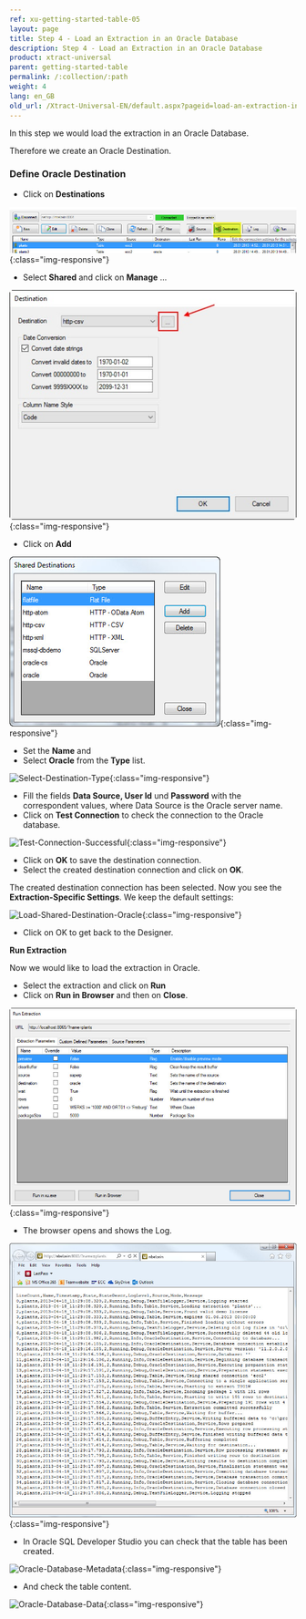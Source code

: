 ```yaml
---
ref: xu-getting-started-table-05
layout: page
title: Step 4 - Load an Extraction in an Oracle Database
description: Step 4 - Load an Extraction in an Oracle Database
product: xtract-universal
parent: getting-started-table
permalink: /:collection/:path
weight: 4
lang: en_GB
old_url: /Xtract-Universal-EN/default.aspx?pageid=load-an-extraction-in-oracle
---
```


In this step we would load the extraction in an Oracle Database. 

Therefore we create an Oracle Destination. 

### Define Oracle Destination

- Click on **Destinations**

![Load-Destinations](/img/content/Load-Destinations.jpg){:class="img-responsive"}

- Select **Shared** and click on **Manage** ... 

![Load-Manage-Shared-Destination](/img/content/Load-Manage-Shared-Destination.jpg){:class="img-responsive"}

- Click on **Add**

![Shared-Destinations](/img/content/Shared-Destinations.jpg){:class="img-responsive"}

- Set the **Name** and
- Select **Oracle** from the **Type** list.

![Select-Destination-Type](/img/content/Select-Destination-Type.jpg){:class="img-responsive"}

- Fill the fields **Data Source, User Id** und **Password** with the correspondent values, where Data Source is the Oracle server name.
- Click on **Test Connection** to check the connection to the Oracle database.

![Test-Connection-Successful](/img/content/Test-Connection-Successful.jpg){:class="img-responsive"}

- Click on **OK** to save the destination connection.  
- Select the created destination connection and click on **OK**.

The created destination connection has been selected. Now you see the **Extraction-Specific Settings**. We keep the default settings: 

![Load-Shared-Destination-Oracle](/img/content/Load-Shared-Destination-Oracle.jpg){:class="img-responsive"}

- Click on OK to get back to the Designer.             


**Run Extraction**
            
Now we would like to load the extraction in Oracle.
- Select the extraction and click  on **Run** 
- Click on **Run in Browser** and then on **Close**.

![Run-In-Browser-Oracle](/img/content/Run-In-Browser-Oracle.jpg){:class="img-responsive"}

- The browser opens and shows the Log.

![Run-In-Browser-Result-Oracle](/img/content/Run-In-Browser-Result-Oracle.jpg){:class="img-responsive"}

- In Oracle SQL Developer Studio you can check that the table has been created. 

![Oracle-Database-Metadata](/img/content/Oracle-Database-Metadata.jpg){:class="img-responsive"}

- And check the table content. 

![Oracle-Database-Data](/img/content/Oracle-Database-Data.jpg){:class="img-responsive"}
